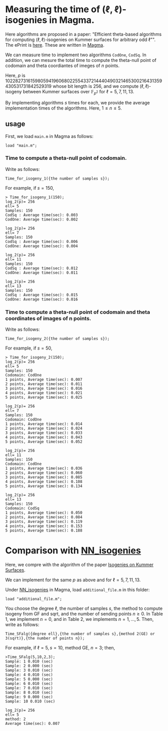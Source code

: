 # Measuring the time of $(\ell,\ell)$-isogenies in Magma.


Here algorithms are proposed in a paper: "Efficient theta-based algorithms for computing $(\ell,\ell)$-isogenies on Kummer surfaces for arbitrary odd $\ell$"". The ePrint is [here](https://eprint.iacr.org/2024/1519). 
These are written in [Magma](http://magma.maths.usyd.edu.au/magma/).


We can measure time to implement two algorithms $\mathtt{CodOne}$, $\mathtt{CodSq}$.
In addition, we can mesure the total time to compute the theta-null point of codomain and theta coordiantes of imeges of $n$ points.

Here, $p$ is 102282731615980594196068022554337214440490321465300216431359430531731842529319 whose bit length is 256, 
and we compute $(\ell,\ell)$-isogeny between Kummer surfaces over $\mathbb{F}_{p^2}$ for $\ell=5,7,11,13$.


By implementing algorithms $s$ times for each, we provide the average implementation times of the algorithms. Here, $1\le n\le 5$. 

## usage

First, we load ```main.m```  in Magma as follows:
```
load "main.m";
```

### Time to compute a theta-null point of codomain.

Write as follows:
```
Time_for_isogeny_1({the number of samples s});
```
For example, if $s=150$,  
```
> Time_for_isogeny_1(150);
log_2(p)= 256
ell= 5
Samples: 150
CodSq : Average time(sec): 0.003
CodOne: Average time(sec): 0.002

log_2(p)= 256
ell= 7
Samples: 150
CodSq : Average time(sec): 0.006
CodOne: Average time(sec): 0.004

log_2(p)= 256
ell= 11
Samples: 150
CodSq : Average time(sec): 0.012
CodOne: Average time(sec): 0.011

log_2(p)= 256
ell= 13
Samples: 150
CodSq : Average time(sec): 0.015
CodOne: Average time(sec): 0.016
```
### Time to compute a theta-null point of codomain and theta coordinates of images of n points.

Write as follows:
```
Time_for_isogeny_2({the number of samples s});
```

For example, if $s=50$, 
```
> Time_for_isogeny_2(150); 
log_2(p)= 256
ell= 5
Samples: 150
Codomain: CodOne
1 points, Average time(sec): 0.007
2 points, Average time(sec): 0.011
3 points, Average time(sec): 0.016
4 points, Average time(sec): 0.021
5 points, Average time(sec): 0.025

log_2(p)= 256
ell= 7
Samples: 150
Codomain: CodOne
1 points, Average time(sec): 0.014
2 points, Average time(sec): 0.024
3 points, Average time(sec): 0.033
4 points, Average time(sec): 0.043
5 points, Average time(sec): 0.052

log_2(p)= 256
ell= 11
Samples: 150
Codomain: CodOne
1 points, Average time(sec): 0.036
2 points, Average time(sec): 0.060
3 points, Average time(sec): 0.085
4 points, Average time(sec): 0.108
5 points, Average time(sec): 0.134

log_2(p)= 256
ell= 13
Samples: 150
Codomain: CodSq
1 points, Average time(sec): 0.050
2 points, Average time(sec): 0.084
3 points, Average time(sec): 0.119
4 points, Average time(sec): 0.153
5 points, Average time(sec): 0.188
```



# Comparison with  [NN_isogenies](https://github.com/mariascrs/NN_isogenies)

Here, we compre with the algorithm of the paper [Isogenies on Kummer Surfaces](https://arxiv.org/abs/2409.14819).

We can implement for the same $p$ as above and for $\ell=5,7,11,13$.

Under [NN_isogenies](https://github.com/mariascrs/NN_isogenies)  in Magma, load  ```additional_file.m``` in this folder: 
```
load "additional_file.m";
```

You choose the degree $\ell$, the number of samples $s$, the method to compute isogeny from GF and sqrt, and the number of sending points $n\ge 0$. 
In Table 1, we implement $n=0$, and in Table 2, we implements $n=1,\dots,5$.
Then, write as follows: 

```
Time_SFalg({degree ell},{the number of samples s},{method 2(GE) or 3(sqrt)},{the number of points n});
```

For example, if $\ell=5, s=10$, method GE, $n=3$; then,  

```
>Time_SFalg(5,10,2,3);
Sample: 1 0.010 (sec)
Sample: 2 0.000 (sec)
Sample: 3 0.010 (sec)
Sample: 4 0.010 (sec)
Sample: 5 0.000 (sec)
Sample: 6 0.010 (sec)
Sample: 7 0.010 (sec)
Sample: 8 0.010 (sec)
Sample: 9 0.000 (sec)
Sample: 10 0.010 (sec)

log_2(p)= 256
ell= 5
method: 2
Average time(sec): 0.007
```





